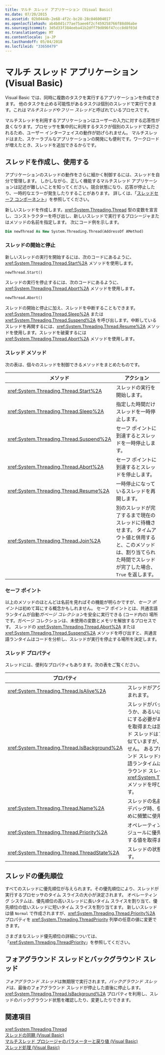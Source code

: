 ```yaml
---
title: マルチ スレッド アプリケーション (Visual Basic)
ms.date: 07/20/2015
ms.assetid: 02b0444b-2e68-4f2c-bc28-28c046004017
ms.openlocfilehash: ab4b8d1c77ae75aee6f2cf459258766f88d86abe
ms.sourcegitcommit: 3d5d33f384eeba41b2dff79d096f47ccc8d8f03d
ms.translationtype: MT
ms.contentlocale: ja-JP
ms.lasthandoff: 05/04/2018
ms.locfileid: "33650479"
---
```

# <a name="multithreaded-applications-visual-basic"></a>マルチ スレッド アプリケーション (Visual Basic)
Visual Basic では、同時に複数のタスクを実行するアプリケーションを作成できます。 他のタスクを止める可能性があるタスクは個別のスレッドで実行できます。これは*マルチスレッド*や*フリー スレッド*と呼ばれているプロセスです。  
  
 マルチスレッドを利用するアプリケーションはユーザーの入力に対する応答性が良くなります。プロセッサを集中的に利用するタスクが個別のスレッドで実行されるため、ユーザー インターフェイスの動作が妨げられません。 マルチスレッドはまた、スケーラブルなアプリケーションの開発にも便利です。ワークロードが増えたとき、スレッドを追加できるからです。  
  
## <a name="creating-and-using-threads"></a>スレッドを作成し、使用する  
 アプリケーションのスレッドの動作をさらに細かく制御するには、スレッドを自分で管理します。 しかしながら、正しく機能するマルチスレッド アプリケーションは記述が難しいことを知ってください。競合状態になり、応答が停止したり、一時的なエラーが発生したりすることがあります。 詳しくは、「[スレッドセーフ コンポーネント](http://msdn.microsoft.com/library/4f7c7377-a782-4bd0-aaa3-9db8c12945ee)」を参照してください。  
  
 新しいスレッドを作成します。<xref:System.Threading.Thread> 型の変数を宣言し、コンストラクターを呼び出し、新しいスレッドで実行するプロシージャまたはメソッドの名前を指定します。 次にコード例を示します。  
  
```vb  
Dim newThread As New System.Threading.Thread(AddressOf AMethod)  
```  
  
### <a name="starting-and-stopping-threads"></a>スレッドの開始と停止  
 新しいスレッドの実行を開始するには、次のコードにあるように、<xref:System.Threading.Thread.Start%2A> メソッドを使用します。  
  
```vb  
newThread.Start()  
```  
  
 スレッドの実行を停止するには、次のコードにあるように、<xref:System.Threading.Thread.Abort%2A> メソッドを使用します。  
  
```vb  
newThread.Abort()  
```  
  
 スレッドの開始と停止に加え、スレッドを中断することもできます。<xref:System.Threading.Thread.Sleep%2A> または <xref:System.Threading.Thread.Suspend%2A> を呼び出します。中断しているスレッドを再開するには、<xref:System.Threading.Thread.Resume%2A> メソッドを使用します。スレッドを破棄するには <xref:System.Threading.Thread.Abort%2A> メソッドを使用します。  
  
### <a name="thread-methods"></a>スレッド メソッド  
 次の表は、個々のスレッドを制御できるメソッドをまとめたものです。  
  
|メソッド|アクション|  
|------------|------------|  
|<xref:System.Threading.Thread.Start%2A>|スレッドの実行を開始します。|  
|<xref:System.Threading.Thread.Sleep%2A>|指定した時間だけスレッドを一時停止します。|  
|<xref:System.Threading.Thread.Suspend%2A>|セーフ ポイントに到達するとスレッドを一時停止します。|  
|<xref:System.Threading.Thread.Abort%2A>|セーフ ポイントに到達するとスレッドを停止します。|  
|<xref:System.Threading.Thread.Resume%2A>|一時停止になっているスレッドを再開します。|  
|<xref:System.Threading.Thread.Join%2A>|別のスレッドが完了するまで現在のスレッドに待機させます。 タイムアウト値と併用すると、このメソッドは、割り当てられた時間でスレッドが完了した場合、`True` を返します。|  
  
### <a name="safe-points"></a>セーフ ポイント  
 以上のメソッドのほとんどは名前を見ればその機能が明らかですが、*セーフ ポイント*は初めて耳にする概念かもしれません。 セーフ ポイントとは、共通言語ランタイムが自動*ガベージ コレクション*を安全に実行できる (コード内の) 場所です。ガベージ コレクションは、未使用の変数とメモリを解放するプロセスです。 スレッドの <xref:System.Threading.Thread.Abort%2A> または <xref:System.Threading.Thread.Suspend%2A> メソッドを呼び出すと、共通言語ランタイムはコードを分析し、スレッドが実行を停止する場所を決定します。  
  
### <a name="thread-properties"></a>スレッド プロパティ  
 スレッドには、便利なプロパティもあります。次の表をご覧ください。  
  
|プロパティ|[値]|  
|--------------|-----------|  
|<xref:System.Threading.Thread.IsAlive%2A>|スレッドがアクティブな場合、値 `True` が含まれます。|  
|<xref:System.Threading.Thread.IsBackground%2A>|スレッドがバックグラウンド スレッドかどうか、あるいはバックグラウンド スレッドにする必要があるかどうかを示すブール値を取得または設定します。 バックグラウンド スレッドはフォアグラウンド スレッドに似ていますが、プロセスの停止を阻止しません。 あるプロセスに属するフォアグラウンド スレッドがすべて停止すると、共通言語ランタイムは、アライブ状態のバックグラウンド スレッドで <xref:System.Threading.Thread.Abort%2A> メソッドを呼び出し、プロセスを終了します。|  
|<xref:System.Threading.Thread.Name%2A>|スレッドの名前を取得または設定します。 デバッグ時、個々のスレッドを検出するために頻繁に使用されます。|  
|<xref:System.Threading.Thread.Priority%2A>|オペレーティング システムがスレッド スケジュールに優先順位を設定するために使用する値を取得または設定します。|  
|<xref:System.Threading.Thread.ThreadState%2A>|スレッドの状態を説明する値が含まれます。|  
  
## <a name="thread-priorities"></a>スレッドの優先順位  
 すべてのスレッドに優先順位が与えられます。その優先順位により、スレッドが実行するプロセッサのタイム スライスの大小が決定されます。 オペレーティング システムは、優先順位の高いスレッドに長いタイム スライスを割り当て、優先順位の低いスレッドに短いタイム スライスを割り当てます。 新しいスレッドは値 `Normal` で作成されますが、<xref:System.Threading.Thread.Priority%2A> プロパティを <xref:System.Threading.ThreadPriority> 列挙の任意の値に変更できます。  
  
 さまざまなスレッド優先順位の詳細については、「<xref:System.Threading.ThreadPriority>」を参照してください。  
  
## <a name="foreground-and-background-threads"></a>フォアグラウンド スレッドとバックグラウンド スレッド  
 *フォアグラウンド スレッド*は無期限で実行されます。*バックグラウンド スレッド*は、最後のフォアグラウンド スレッドが停止した直後に停止します。 <xref:System.Threading.Thread.IsBackground%2A> プロパティを利用し、スレッドのバックグラウンド状態を確認したり、変更したりできます。  
  
## <a name="see-also"></a>関連項目  
 <xref:System.Threading.Thread>  
 [スレッドの同期 (Visual Basic)](../../../../visual-basic/programming-guide/concepts/threading/thread-synchronization.md)  
 [マルチスレッド プロシージャのパラメーターと戻り値 (Visual Basic)](../../../../visual-basic/programming-guide/concepts/threading/parameters-and-return-values-for-multithreaded-procedures.md)  
 [スレッド処理 (Visual Basic)](../../../../visual-basic/programming-guide/concepts/threading/index.md)
